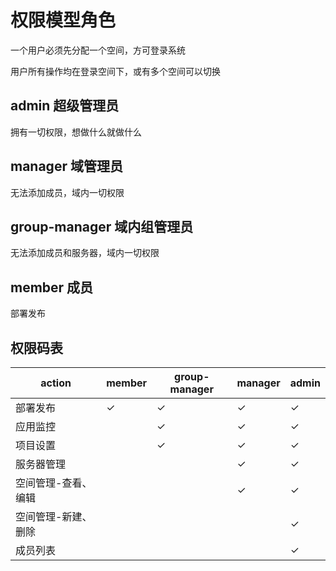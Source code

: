 # 权限模型角色
一个用户必须先分配一个空间，方可登录系统

用户所有操作均在登录空间下，或有多个空间可以切换

## admin 超级管理员
拥有一切权限，想做什么就做什么

## manager 域管理员
无法添加成员，域内一切权限

## group-manager 域内组管理员
无法添加成员和服务器，域内一切权限

## member 成员
部署发布

## 权限码表
| action                              | member | group-manager | manager | admin |
| ------------------------------------| ------ | ------------- | ------- | ----- |
| 部署发布                             |   ✓    |       ✓       |    ✓    |   ✓   |
| 应用监控                             |        |       ✓       |    ✓    |   ✓   |
| 项目设置                             |        |       ✓       |    ✓    |   ✓   |
| 服务器管理                           |        |               |    ✓    |   ✓   |
| 空间管理-查看、编辑                   |        |               |    ✓    |   ✓   |
| 空间管理-新建、删除                   |        |               |         |   ✓   |
| 成员列表                             |        |               |         |   ✓   |
